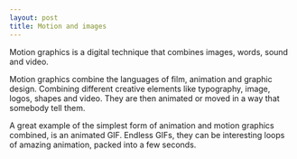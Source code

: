 ```yaml
---
layout: post 
title: Motion and images
---
```

Motion graphics is a digital technique that combines images, words, sound and video.

Motion graphics combine the languages of film, animation and graphic design. Combining different creative elements like typography, 
image, logos, shapes and video. They are then animated or moved in a way that somebody tell them.

A great example of the simplest form of animation and motion graphics combined, is an animated GIF. Endless GIFs, they can be interesting 
loops of amazing animation, packed into a few seconds.
